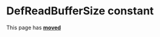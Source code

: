 # DefReadBufferSize constant

This page has [**moved**](https://lib-docs.delphidabbler.com/MD5/1/API/TPJMD5-DefReadBufferSize)